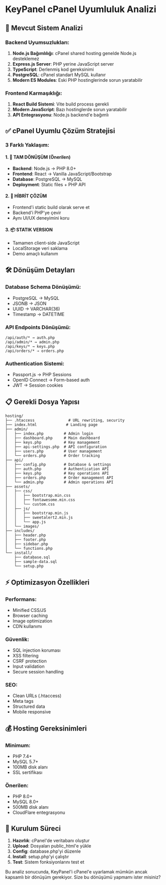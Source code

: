 # KeyPanel cPanel Uyumluluk Analizi

## 🚫 Mevcut Sistem Analizi

### Backend Uyumsuzlukları:
1. **Node.js Bağımlılığı**: cPanel shared hosting genelde Node.js desteklemez
2. **Express.js Server**: PHP yerine JavaScript server
3. **TypeScript**: Derlenmiş kod gereksinimi
4. **PostgreSQL**: cPanel standart MySQL kullanır
5. **Modern ES Modules**: Eski PHP hostinglerinde sorun yaratabilir

### Frontend Karmaşıklığı:
1. **React Build Sistemi**: Vite build process gerekli
2. **Modern JavaScript**: Bazı hostinglerde sorun yaratabilir
3. **API Entegrasyonu**: Node.js backend'e bağımlı

## ✅ cPanel Uyumlu Çözüm Stratejisi

### 3 Farklı Yaklaşım:

#### 1. 🔄 **TAM DÖNÜŞÜM** (Önerilen)
- **Backend**: Node.js → PHP 8.0+
- **Frontend**: React → Vanilla JavaScript/Bootstrap
- **Database**: PostgreSQL → MySQL
- **Deployment**: Static files + PHP API

#### 2. 🔧 **HİBRİT ÇÖZÜM**
- Frontend'i static build olarak serve et
- Backend'i PHP'ye çevir
- Aynı UI/UX deneyimini koru

#### 3. 📦 **STATIK VERSION**
- Tamamen client-side JavaScript
- LocalStorage veri saklama
- Demo amaçlı kullanım

## 🛠 Dönüşüm Detayları

### Database Schema Dönüşümü:
- PostgreSQL → MySQL
- JSONB → JSON
- UUID → VARCHAR(36)
- Timestamp → DATETIME

### API Endpoints Dönüşümü:
```
/api/auth/* → auth.php
/api/admin/* → admin.php  
/api/keys/* → keys.php
/api/orders/* → orders.php
```

### Authentication Sistemi:
- Passport.js → PHP Sessions
- OpenID Connect → Form-based auth
- JWT → Session cookies

## 📋 Gerekli Dosya Yapısı

```
hosting/
├── .htaccess               # URL rewriting, security
├── index.html             # Landing page
├── admin/
│   ├── index.php         # Admin login
│   ├── dashboard.php     # Main dashboard  
│   ├── keys.php          # Key management
│   ├── api-settings.php  # API configuration
│   ├── users.php         # User management
│   └── orders.php        # Order tracking
├── api/
│   ├── config.php        # Database & settings
│   ├── auth.php          # Authentication API
│   ├── keys.php          # Key operations API
│   ├── orders.php        # Order management API
│   └── admin.php         # Admin operations API
├── assets/
│   ├── css/
│   │   ├── bootstrap.min.css
│   │   ├── fontawesome.min.css
│   │   └── custom.css
│   ├── js/
│   │   ├── bootstrap.min.js
│   │   ├── sweetalert2.min.js
│   │   └── app.js
│   └── images/
├── includes/
│   ├── header.php
│   ├── footer.php
│   ├── sidebar.php
│   └── functions.php
└── install/
    ├── database.sql
    ├── sample-data.sql
    └── setup.php
```

## ⚡ Optimizasyon Özellikleri

### Performans:
- Minified CSS/JS
- Browser caching
- Image optimization
- CDN kullanımı

### Güvenlik:
- SQL injection koruması
- XSS filtering
- CSRF protection
- Input validation
- Secure session handling

### SEO:
- Clean URLs (.htaccess)
- Meta tags
- Structured data
- Mobile responsive

## 💰 Hosting Gereksinimleri

### Minimum:
- PHP 7.4+
- MySQL 5.7+
- 100MB disk alanı
- SSL sertifikası

### Önerilen:
- PHP 8.0+
- MySQL 8.0+
- 500MB disk alanı
- CloudFlare entegrasyonu

## 🚀 Kurulum Süreci

1. **Hazırlık**: cPanel'de veritabanı oluştur
2. **Upload**: Dosyaları public_html'e yükle
3. **Config**: database.php'yi düzenle
4. **Install**: setup.php'yi çalıştır
5. **Test**: Sistem fonksiyonlarını test et

Bu analiz sonucunda, KeyPanel'i cPanel'e uyarlamak mümkün ancak kapsamlı bir dönüşüm gerekiyor. Size bu dönüşümü yapmamı ister misiniz?